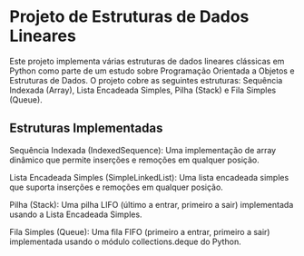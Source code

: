 # Projeto de Estruturas de Dados Lineares
Este projeto implementa várias estruturas de dados lineares clássicas em Python como parte de um estudo sobre Programação Orientada a Objetos e Estruturas de Dados. O projeto cobre as seguintes estruturas: Sequência Indexada (Array), Lista Encadeada Simples, Pilha (Stack) e Fila Simples (Queue).

## Estruturas Implementadas
Sequência Indexada (IndexedSequence): Uma implementação de array dinâmico que permite inserções e remoções em qualquer posição.

Lista Encadeada Simples (SimpleLinkedList): Uma lista encadeada simples que suporta inserções e remoções em qualquer posição.

Pilha (Stack): Uma pilha LIFO (último a entrar, primeiro a sair) implementada usando a Lista Encadeada Simples.

Fila Simples (Queue): Uma fila FIFO (primeiro a entrar, primeiro a sair) implementada usando o módulo collections.deque do Python.

